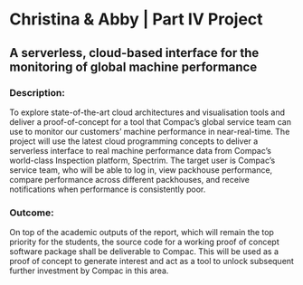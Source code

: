 # Christina & Abby | Part IV Project

## A serverless, cloud-based interface for the monitoring of global machine performance

### Description:
To explore state-of-the-art cloud architectures and visualisation tools and deliver a proof-of-concept for a tool that Compac’s global service team can use to monitor our customers’ machine performance in near-real-time.
The project will use the latest cloud programming concepts to deliver a serverless interface to real machine performance data from Compac’s world-class Inspection platform, Spectrim. The target user is Compac’s service team, who will be able to log in, view packhouse performance, compare performance across different packhouses, and receive notifications when performance is consistently poor.


### Outcome:
On top of the academic outputs of the report, which will remain the top priority for the students, the source code for a working proof of concept software package shall be deliverable to Compac. This will be used as a proof of concept to generate interest and act as a tool to unlock subsequent further investment by Compac in this area.


